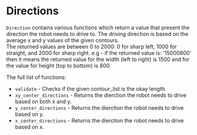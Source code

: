 # Directions

`Direction` contains various functions which return a value that present the direction the robot needs to drive to. The driving 
direction is based on the average x and y values of the given contours. </br>
The returned values are between 0 to 2000: 0 for sharp left, 1000 for straight, and 2000 for sharp right. e.g - if the returned value is: '15000800'
then it means the returned value for the width (left to right) is 1500 and for the value for height (top to bottom) is 800.

The full list of functions:

- `validate` - Checks if the given contour_list is the okay length.
- `xy_center_directions` - Returns the dierction the robot needs to drive based on both x and y.
- `y_center_directions` - Returns the dierction the robot needs to drive based on y.
- `x_center_directions` - Returns the dierction the robot needs to drive based on x.
